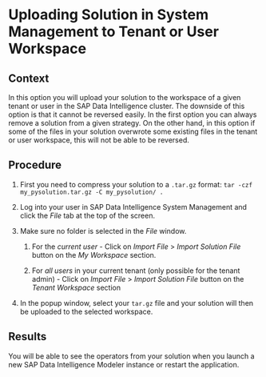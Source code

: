 <!-- loiodaf699dda9294840aa7a448e68e3c75f -->

# Uploading Solution in System Management to Tenant or User Workspace



## Context

In this option you will upload your solution to the workspace of a given tenant or user in the SAP Data Intelligence cluster. The downside of this option is that it cannot be reversed easily. In the first option you can always remove a solution from a given strategy. On the other hand, in this option if some of the files in your solution overwrote some existing files in the tenant or user workspace, this will not be able to be reversed.



## Procedure

1.  First you need to compress your solution to a `.tar.gz` format: `tar -czf my_pysolution.tar.gz -C my_pysolution/ .`

2.  Log into your user in SAP Data Intelligence System Management and click the *File* tab at the top of the screen.

3.  Make sure no folder is selected in the *File* window.

    1.  For the *current user* - Click on *Import File* \> *Import Solution File* button on the *My Workspace* section.

    2.  For *all users* in your current tenant \(only possible for the tenant admin\) - Click on *Import File* \> *Import Solution File* button on the *Tenant Workspace* section


4.  In the popup window, select your `tar.gz` file and your solution will then be uploaded to the selected workspace.




<a name="loiodaf699dda9294840aa7a448e68e3c75f__result_erx_gwm_n2b"/>

## Results

You will be able to see the operators from your solution when you launch a new SAP Data Intelligence Modeler instance or restart the application.

